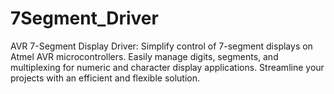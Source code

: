# 7Segment_Driver
AVR 7-Segment Display Driver: Simplify control of 7-segment displays on Atmel AVR microcontrollers. Easily manage digits, segments, and multiplexing for numeric and character display applications. Streamline your projects with an efficient and flexible solution.
